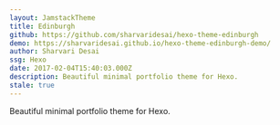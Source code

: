 ```yaml
---
layout: JamstackTheme
title: Edinburgh
github: https://github.com/sharvaridesai/hexo-theme-edinburgh
demo: https://sharvaridesai.github.io/hexo-theme-edinburgh-demo/
author: Sharvari Desai
ssg: Hexo
date: 2017-02-04T15:40:03.000Z
description: Beautiful minimal portfolio theme for Hexo.
stale: true
---
```


Beautiful minimal portfolio theme for Hexo.